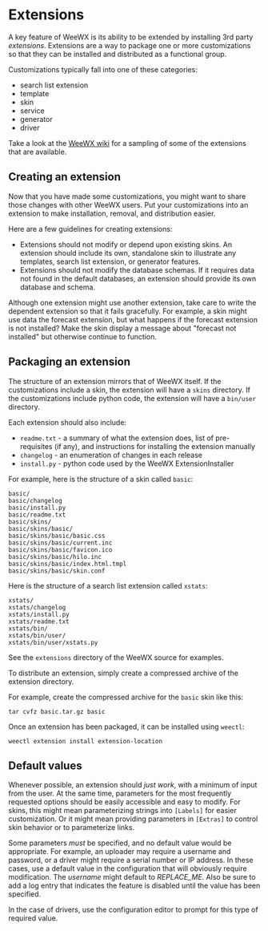 # Extensions

A key feature of WeeWX is its ability to be extended by installing 3rd
party *extensions*. Extensions are a way to package one or more
customizations so that they can be installed and distributed as a functional
group.

Customizations typically fall into one of these categories:

-   search list extension
-   template
-   skin
-   service
-   generator
-   driver

Take a look at the [WeeWX wiki](https://github.com/weewx/weewx/wiki) for
a sampling of some of the extensions that are available.

## Creating an extension

Now that you have made some customizations, you might want to share
those changes with other WeeWX users. Put your customizations into an
extension to make installation, removal, and distribution easier.

Here are a few guidelines for creating extensions:

-   Extensions should not modify or depend upon existing skins. An
    extension should include its own, standalone skin to illustrate any
    templates, search list extension, or generator features.
-   Extensions should not modify the database schemas. If it requires
    data not found in the default databases, an extension should provide
    its own database and schema.

Although one extension might use another extension, take care to write
the dependent extension so that it fails gracefully. For example, a skin
might use data the forecast extension, but what happens if the forecast
extension is not installed? Make the skin display a message about
"forecast not installed" but otherwise continue to function.

## Packaging an extension

The structure of an extension mirrors that of WeeWX itself. If the
customizations include a skin, the extension will have a `skins`
directory. If the customizations include python code, the extension will
have a `bin/user` directory.

Each extension should also include:

-   `readme.txt` - a summary of what the extension does, list of
    pre-requisites (if any), and instructions for installing the
    extension manually
-   `changelog` - an enumeration of changes in each release
-   `install.py` - python code used by the WeeWX
    ExtensionInstaller

For example, here is the structure of a skin called `basic`:

```
basic/
basic/changelog
basic/install.py
basic/readme.txt
basic/skins/
basic/skins/basic/
basic/skins/basic/basic.css
basic/skins/basic/current.inc
basic/skins/basic/favicon.ico
basic/skins/basic/hilo.inc
basic/skins/basic/index.html.tmpl
basic/skins/basic/skin.conf
```

Here is the structure of a search list extension called `xstats`:

```
xstats/
xstats/changelog
xstats/install.py
xstats/readme.txt
xstats/bin/
xstats/bin/user/
xstats/bin/user/xstats.py
```

See the `extensions` directory of the WeeWX source for examples.

To distribute an extension, simply create a compressed archive of the
extension directory.

For example, create the compressed archive for the `basic` skin
like this:

    tar cvfz basic.tar.gz basic

Once an extension has been packaged, it can be installed using `weectl`:

    weectl extension install extension-location

## Default values

Whenever possible, an extension should *just work*, with a minimum of
input from the user. At the same time, parameters for the most
frequently requested options should be easily accessible and easy to
modify. For skins, this might mean parameterizing strings into
`[Labels]` for easier customization. Or it might mean providing
parameters in `[Extras]` to control skin behavior or to
parameterize links.

Some parameters *must* be specified, and no default value would be
appropriate. For example, an uploader may require a username and
password, or a driver might require a serial number or IP address. In
these cases, use a default value in the configuration that will
obviously require modification. The *username* might default to
*REPLACE_ME*. Also be sure to add a log entry that indicates the feature
is disabled until the value has been specified.

In the case of drivers, use the configuration editor to prompt for this
type of required value.
